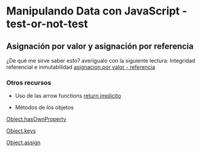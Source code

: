 # Manipulando Data con JavaScript - test-or-not-test

## Asignación por valor y asignación por referencia

¿De qué me sirve saber esto?
averigualo con la siguiente lectura: Integridad referencial e inmutabilidad
[asignacion por valor - referencia](https://medium.com/laboratoria-developers/por-valor-vs-por-referencia-en-javascript-de3daf53a8b9)

### Otros recursos

- Uso de las arrow functions
[return implicito](https://jaketrent.com/post/javascript-arrow-function-return-rules/)

- Métodos de los objetos

 [Object.hasOwnProperty](https://alligator.io/js/dealing-with-objects)

 [Object.keys](https://alligator.io/js/dealing-with-objects)

 [Object.assign](https://alligator.io/js/dealing-with-objects)

